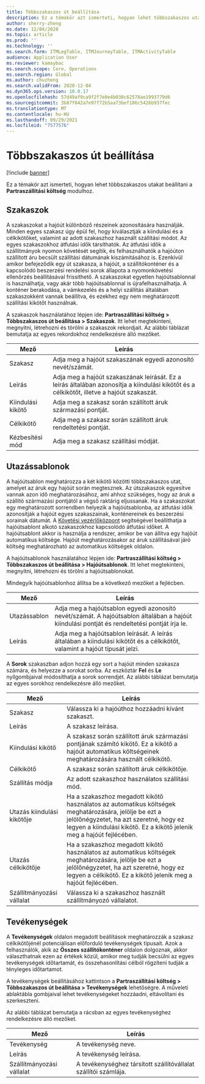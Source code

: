 ```yaml
---
title: Többszakaszos út beállítása
description: Ez a témakör azt ismerteti, hogyan lehet többszakaszos utakat beállítani a Partraszállítási költség modulhoz.
author: sherry-zheng
ms.date: 12/04/2020
ms.topic: article
ms.prod: ''
ms.technology: ''
ms.search.form: ITMLegTable, ITMJourneyTable, ITMActivityTable
audience: Application User
ms.reviewer: kamaybac
ms.search.scope: Core, Operations
ms.search.region: Global
ms.author: chuzheng
ms.search.validFrom: 2020-12-04
ms.dyn365.ops.version: 10.0.17
ms.openlocfilehash: 57d49af9ca9f2f7e0e4b038c62578ae1993779d6
ms.sourcegitcommit: 3b87f042a7e97f72b5aa73bef186c5426b937fec
ms.translationtype: MT
ms.contentlocale: hu-HU
ms.lasthandoff: 09/29/2021
ms.locfileid: "7577576"
---
```

# <a name="multi-leg-journey-setup"></a>Többszakaszos út beállítása

[!include [banner](../../includes/banner.md)]

Ez a témakör azt ismerteti, hogyan lehet többszakaszos utakat beállítani a **Partraszállítási költség** modulhoz.

## <a name="legs"></a>Szakaszok

A szakaszokat a hajóút különböző részeinek azonosítására használják. Minden egyes szakasz úgy épül fel, hogy kiválasztják a kiindulási és a célkikötőket, valamint az adott szakaszhoz használt szállítási módot. Az egyes szakaszokhoz átfutási idők társíthatók. Az átfutási idők a szállítmányok nyomon követését segítik, és felhasználhatók a hajóúton szállított áru becsült szállítási dátumának kiszámításához is. Ezenkívül amikor befejeződik egy út szakasza, a hajóút, a szállítókonténer és a kapcsolódó beszerzési rendelési sorok állapota a nyomonkövetési ellenőrzés beállításával frissíthető. A szakaszokat egyetlen hajóútsablonnal is használhatja, vagy akár több hajóútsablonnal is újrafelhasználhatja. A konténer berakodása, a vámkezelés és a helyi szállítás általában szakaszokként vannak beállítva, és ezekhez egy nem meghatározott szállítási kikötőt használnak.

A szakaszok használatához lépjen ide: **Partraszállítási költség \> Többszakaszos út beállítása \> Szakaszok**. Itt lehet megtekinteni, megnyitni, létrehozni és törölni a szakaszok rekordjait. Az alábbi táblázat bemutatja az egyes rekordokhoz rendelkezésre álló mezőket.

| Mező | Leírás |
|---|---|
| Szakasz | Adja meg a hajóút szakaszának egyedi azonosító nevét/számát. |
| Leírás | Adja meg a hajóút szakaszának leírását. Ez a leírás általában azonosítja a kiindulási kikötőt és a célkikötőt, illetve a hajóút szakaszát. |
| Kiindulási kikötő | Adja meg a szakasz során szállított áruk származási pontját. |
| Célkikötő | Adja meg a szakasz során szállított áruk rendeltetési pontját. |
| Kézbesítési mód | Adja meg a szakasz szállítási módját. |

## <a name="journey-templates"></a>Utazássablonok

A hajóútsablon meghatározza a két kikötő közötti többszakaszos utat, amelyet az áruk egy hajóút során megtesznek. Az útszakaszok egyesítve vannak azon idő meghatározásához, ami ahhoz szükséges, hogy az áruk a szállító származási pontjától a végső raktárig eljussanak. Ha a szakaszokat egy meghatározott sorrendben helyezik a hajóútsablonba, az átfutási idők azonosítják a hajóút egyes szakaszainak, konténereinek és beszerzési sorainak dátumát. A [Követési vezérlőközpont](delivery-information-setup.md) segítségével beállíthatja a hajóútsablont alkotó szakaszokhoz kapcsolódó átfutási időket. A hajóútsablont akkor is használja a rendszer, amikor be van állítva egy hajóút automatikus költsége. Hajóút meghatározásakor az áruk szállításával járó költség meghatározható az automatikus költségek oldalon.

A hajóútsablonok használatához lépjen ide: **Partraszállítási költség \> Többszakaszos út beállítása \> Hajóútsablonok**. Itt lehet megtekinteni, megnyitni, létrehozni és törölni a hajóútsablonokat.

Mindegyik hajóútsablonhoz állítsa be a következő mezőket a fejlécben.

| Mező | Leírás |
|---|---|
| Utazássablon | Adja meg a hajóútsablon egyedi azonosító nevét/számát. A hajóútsablon általában a hajóút kiindulási pontját és rendeltetési pontját írja le. |
| Leírás | Adja meg a hajóútsablon leírását. A leírás általában a kiindulási kikötőt és a célkikötőt, valamint a hajóút típusát jelzi. |

A **Sorok** szakaszban adjon hozzá egy sort a hajóút minden szakasza számára, és helyezze a sorokat sorba. Az eszköztár **Fel** és **Le** nyílgombjaival módosíthatja a sorok sorrendjét. Az alábbi táblázat bemutatja az egyes sorokhoz rendelkezésre álló mezőket.

| Mező | Leírás |
|---|---|
| Szakasz | Válassza ki a hajóúthoz hozzáadni kívánt szakaszt. |
| Leírás | A szakasz leírása. |
| Kiindulási kikötő | A szakasz során szállított áruk származási pontjának számító kikötő. Ez a kikötő a hajóút automatikus költségeinek meghatározására használt célkikötő. |
| Célkikötő | A szakasz során szállított áruk célkikötője. |
| Szállítás módja | Az adott szakaszhoz használatos szállítási mód. |
| Utazás kiindulási kikötője | Ha a szakaszhoz megadott kikötő használatos az automatikus költségek meghatározására, jelölje be ezt a jelölőnégyzetet, ha azt szeretné, hogy ez legyen a kiindulási kikötő. Ez a kikötő jelenik meg a hajóút fejlécében. |
| Utazás célkikötője | Ha a szakaszhoz megadott kikötő használatos az automatikus költségek meghatározására, jelölje be ezt a jelölőnégyzetet, ha azt szeretné, hogy ez legyen a célkikötő. Ez a kikötő jelenik meg a hajóút fejlécében. |
| Szállítmányozási vállalat | Válassza ki a szakaszhoz használt szállítmányozó vállalatot. |

## <a name="activities"></a>Tevékenységek

A **Tevékenységek** oldalon megadott beállítások meghatározzák a szakasz célkikötőjénél potenciálisan előforduló tevékenységek típusait. Azok a felhasználók, akik az **Összes szállítókonténer** oldalon dolgoznak, akkor választhatnak ezen az értékek közül, amikor meg tudják becsülni az egyes tevékenységek időtartamát, és összehasonlítási célból rögzíteni tudják a tényleges időtartamot.

A tevékenységek beállításához kattintson a **Partraszállítási költség \> Többszakaszos út beállítása \> Tevékenységek** lehetőségre. A műveleti ablaktábla gombjaival lehet tevékenységeket hozzáadni, eltávolítani és szerkeszteni.

Az alábbi táblázat bemutatja a rácsban az egyes tevékenységhez rendelkezésre álló mezőket.

| Mező | Leírás |
|---|---|
| Tevékenység | A tevékenység neve. |
| Leírás | A tevékenység leírása. |
| Szállítmányozási vállalat | A tevékenységhez társított szállítóvállalat szállítói számlája. |
